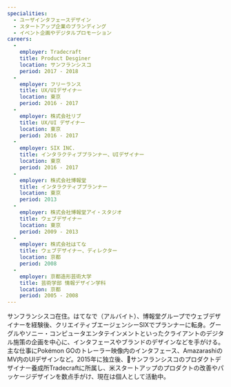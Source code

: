 ```yaml
---
specialities:
  - ユーザインタフェースデザイン
  - スタートアップ企業のブランディング
  - イベント企画やデジタルプロモーション
careers:
  -
    employer: Tradecraft
    title: Product Desginer
    location: サンフランシスコ
    period: 2017 - 2018
  -
    employer: フリーランス
    title: UX/UIデザイナー
    location: 東京
    period: 2016 - 2017
  -
    employer: 株式会社リブ
    title: UX/UI デザイナー
    location: 東京
    period: 2016 - 2017
  -
    employer: SIX INC.
    title: インタラクティブプランナー、UIデザイナー
    location: 東京
    period: 2016 - 2017
  -
    employer: 株式会社博報堂
    title: インタラクティブプランナー
    location: 東京
    period: 2013
  -
    employer: 株式会社博報堂アイ・スタジオ
    title: ウェブデザイナー
    location: 東京
    period: 2009 - 2013
  -
    employer: 株式会社はてな
    title: ウェブデザイナー、ディレクター
    location: 京都
    period: 2008
  -
    employer: 京都造形芸術大学
    title: 芸術学部 情報デザイン学科
    location: 京都
    period: 2005 - 2008
---
```


サンフランシスコ在住。はてなで（アルバイト）、博報堂グループでウェブデザイナーを経験後、クリエイティブエージェンシーSIXでプランナーに転身。グーグルやソニー・コンピュータエンタテインメントといったクライアントのデジタル施策の企画を中心に、インタフェースやブランドのデザインなどを手がける。主な仕事にPokémon GOのトレーラー映像内のインタフェース、AmazarashiのMV内のUIデザインなど。2015年に独立後、サンフランシスコのプロダクトデザイナー養成所Tradecraftに所属し、米スタートアップのプロダクトの改善やパッケージデザインを数点手がけ、現在は個人として活動中。
